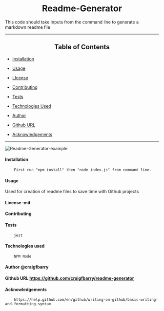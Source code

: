 
# <div align="center">Readme-Generator</div>


 This code should take inputs from the command line to generate a markdown readme file

*****
## <div align="center">Table of Contents</div>

* [Installation](https://github.com/craigfbarry/readme-generator#installation)

* [Usage](https://github.com/craigfbarry/readme-generator#usage)

* [LIcense](https://github.com/craigfbarry/readme-generator#license)

* [Contributing](https://github.com/craigfbarry/readme-generator#contributing)

* [Tests](https://github.com/craigfbarry/readme-generator#tests)

* [Technologies Used](https://github.com/craigfbarry/readme-generator#technologies-used)

* [Author](https://github.com/craigfbarry/readme-generator#author)

* [Github URL](https://github.com/craigfbarry/readme-generator#github)

* [Acknowledgements](https://github.com/craigfbarry/readme-generator#acknowledgements)



*****
![Readme-Generator-example](./assets/readme-generator)

#### Installation

        First run "npm install" then "node index.js" from command line.

#### Usage

Used for creation of readme files to save time with Github projects

#### License    :mit
 
#### Contributing

#### Tests

        jest

#### Technologies used

        NPM Node

#### Author              @craigfbarry

#### Github URL          https://github.com/craigfbarry/readme-generator

#### Acknowledgements

        https://help.github.com/en/github/writing-on-github/basic-writing-and-formatting-syntax


    